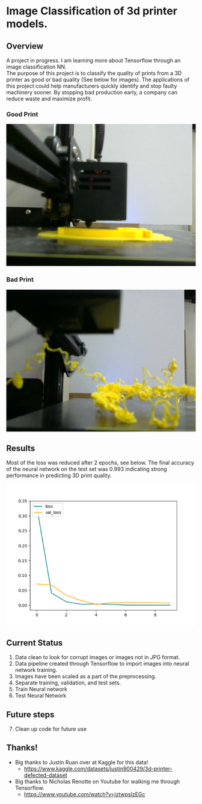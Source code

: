 # Image Classification of 3d printer models.
## Overview
A project in progress.  I am learning more about Tensorflow through an image classification NN.   
The purpose of this project is to classify the quality of prints from a 3D printer as good or bad quality (See below for images).  The applications of this project could help manufacturers quickly identify and stop faulty machinery sooner.  By stopping bad production early, a company can reduce waste and maximize profit.  

### Good Print
![Good Print](./misc/good.jpg)

### Bad Print
![Bad Print](./misc/bad.jpg)

## Results
Most of the loss was reduced after 2 epochs, see below.  The final accuracy of the neural network on the test set was 0.993 indicating strong performance in predicting 3D print quality.  

![Loss](./misc/Loss.png)

## Current Status
1. Data clean to look for corrupt images or images not in JPG format.  
2. Data pipeline created through Tensorflow to import images into neural network training.  
3. Images have been scaled as a part of the preprocessing.
4. Separate training, validation, and test sets.
5. Train Neural network
6. Test Neural Network 

## Future steps
7. Clean up code for future use


## Thanks! 
- Big thanks to Justin Ruan over at Kaggle for this data!
  - https://www.kaggle.com/datasets/justin900429/3d-printer-defected-dataset
- Big thanks to Nicholas Renotte on Youtube for walking me through Tensorflow.
  - https://www.youtube.com/watch?v=jztwpsIzEGc

